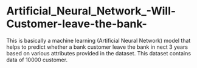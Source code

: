 # Artificial_Neural_Network_-Will-Customer-leave-the-bank-
This is basically a machine learning (Artificial Neural Network) model that helps to predict whether a bank customer leave the bank in nect 3 years based on various attributes provided in the dataset. This dataset contains data of 10000 customer.
